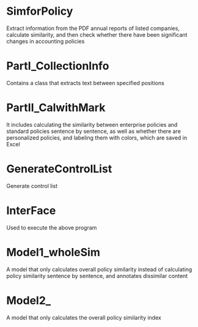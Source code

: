 # SimforPolicy
Extract information from the PDF annual reports of listed companies, calculate similarity, and then check whether there have been significant changes in accounting policies
# PartI_CollectionInfo
Contains a class that extracts text between specified positions
# PartII_CalwithMark
It includes calculating the similarity between enterprise policies and standard policies sentence by sentence, as well as whether there are personalized policies, and labeling them with colors, which are saved in Excel
# GenerateControlList
Generate control list
# InterFace
Used to execute the above program
# Model1_wholeSim
A model that only calculates overall policy similarity instead of calculating policy similarity sentence by sentence, and annotates dissimilar content
# Model2_
A model that only calculates the overall policy similarity index
